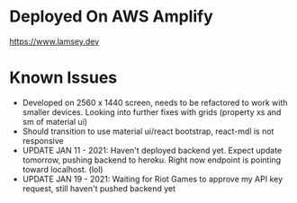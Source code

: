 # Deployed On AWS Amplify
https://www.lamsey.dev
# Known Issues
- Developed on 2560 x 1440 screen, needs to be refactored to work with smaller devices. Looking into further fixes with grids (property xs and sm of material ui)
- Should transition to use material ui/react bootstrap, react-mdl is not responsive
- UPDATE JAN 11 - 2021: Haven't deployed backend yet. Expect update tomorrow, pushing backend to heroku. Right now endpoint is pointing toward localhost. (lol)
- UPDATE JAN 19 - 2021: Waiting for Riot Games to approve my API key request, still haven't pushed backend yet

